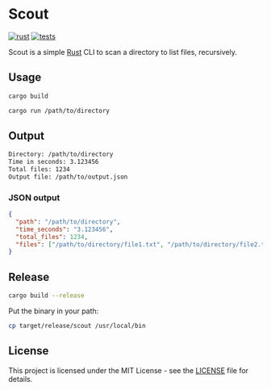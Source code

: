 # Scout

[![rust][rust-version-src]][rust-version-href]
[![tests][tests-src]][tests-href]

<!-- [![codecov][codecov-src]][codecov-href] -->

Scout is a simple [Rust](https://www.rust-lang.org/) CLI to scan a directory to list files, recursively.

## Usage

```bash
cargo build
```

```bash
cargo run /path/to/directory
```

## Output

```bash
Directory: /path/to/directory
Time in seconds: 3.123456
Total files: 1234
Output file: /path/to/output.json
```

### JSON output

```json
{
  "path": "/path/to/directory",
  "time_seconds": "3.123456",
  "total_files": 1234,
  "files": ["/path/to/directory/file1.txt", "/path/to/directory/file2.txt"]
}
```

## Release

```bash
cargo build --release
```

Put the binary in your path:

```bash
cp target/release/scout /usr/local/bin
```

## License

This project is licensed under the MIT License - see the [LICENSE](LICENSE) file for details.

[rust-version-src]: https://img.shields.io/badge/Rust-v1.77.2-000000?colorA=18181B&logo=Rust&logoColor=ffffff
[rust-version-href]: https://www.rust-lang.org/
[tests-src]: https://img.shields.io/github/actions/workflow/status/ewilan-riviere/scout/run-tests.yml?branch=main&label=tests&style=flat&colorA=18181B
[tests-href]: https://github.com/ewilan-riviere/scout/actions
[codecov-src]: https://img.shields.io/codecov/c/gh/ewilan-riviere/scout/main?style=flat&colorA=18181B&colorB=777BB4
[codecov-href]: https://codecov.io/gh/ewilan-riviere/scout
